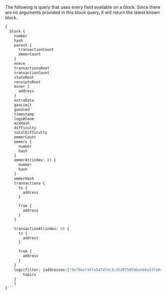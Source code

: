 The following is query that uses every field available on a block. Since there are no arguments
provided in this block query, it will return the latest known block.

```graphql
{
  block {
  	number
    hash
    parent {
      transactionCount
      ommerCount
    }
    nonce
    transactionsRoot
    transactionCount
    stateRoot
    receiptsRoot
    miner {
      address
    }
    extraData
    gasLimit
    gasUsed
    timestamp
    logsBloom
    mixHash
    difficulty
    totalDifficulty
    ommerCount
    ommers {
      number
      hash
    }
    ommerAt(index: 0) {
      number
      hash
    }
    ommerHash
    transactions {
      to {
        address
      }

      from {
        address
      }
    }

    transactionAt(index: 0) {
      to {
        address
      }

      from {
        address
      }
    }
  	logs(filter: {addresses:["0x78eef34fa547df4c3c35d0750586ee60a33fa942"]}) {
    	topics
    }
	}
}```
